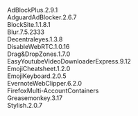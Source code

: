 AdBlockPlus.2.9.1<br>
AdguardAdBlocker.2.6.7<br>
BlockSite.1.1.8.1<br>
Blur.7.5.2333<br>
Decentraleyes.1.3.8<br>
DisableWebRTC.1.0.16<br>
Drag&DropZones.1.7.0<br>
EasyYoutubeVideoDownloaderExpress.9.12<br>
EmojiCheatsheet.1.2.0<br>
EmojiKeyboard.2.0.5<br>
EvernoteWebClipper.6.2.0<br>
FirefoxMulti-AccountContainers<br>
Greasemonkey.3.17<br>
Stylish.2.0.7<br>

